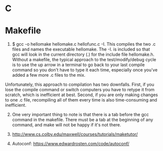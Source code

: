C
====

# Makefile
1. $ gcc -o hellomake hellomake.c hellofunc.c -I.
This compiles the two .c files and names the executable hellomake. The -I. is included so that gcc will look in the current directory (.) for the include file hellomake.h. Without a makefile, the typical approach to the test/modify/debug cycle is to use the up arrow in a terminal to go back to your last compile command so you don't have to type it each time, especially once you've added a few more .c files to the mix.

Unfortunately, this approach to compilation has two downfalls. First, if you lose the compile command or switch computers you have to retype it from scratch, which is inefficient at best. Second, if you are only making changes to one .c file, recompiling all of them every time is also time-consuming and inefficient.

2. One very important thing to note is that there is a tab before the gcc command in the makefile. There must be a tab at the beginning of any command, and make will not be happy if it's not there.

3. http://www.cs.colby.edu/maxwell/courses/tutorials/maketutor/

4. Autoconf: https://www.edwardrosten.com/code/autoconf/